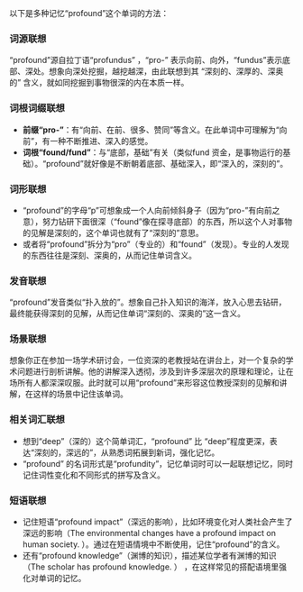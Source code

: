 以下是多种记忆“profound”这个单词的方法：

### 词源联想
“profound”源自拉丁语“profundus” ，“pro-” 表示向前、向外，“fundus”表示底部、深处。想象向深处挖掘，越挖越深，由此联想到其 “深刻的、深厚的、深奥的” 含义，就如同挖掘到事物很深的内在本质一样。

### 词根词缀联想
 - **前缀“pro-”**：有“向前、在前、很多、赞同”等含义。在此单词中可理解为“向前”，有一种不断推进、深入的感觉。
 - **词根“found/fund”**：与“底部，基础”有关（类似fund 资金，是事物运行的基础）。“profound”就好像是不断朝着底部、基础深入，即“深入的，深刻的”。

### 词形联想
 - “profound”的字母“p”可想象成一个人向前倾斜身子（因为“pro-”有向前之意），努力钻研下面很深（“found”像在探寻底部）的东西，所以这个人对事物的见解是深刻的，这个单词也就有了“深刻的”意思。
 - 或者将“profound”拆分为“pro”（专业的）和“found”（发现）。专业的人发现的东西往往是深刻、深奥的，从而记住单词含义。

### 发音联想
“profound”发音类似“扑入放的”。想象自己扑入知识的海洋，放入心思去钻研，最终能获得深刻的见解，从而记住单词“深刻的、深奥的”这一含义。

### 场景联想
想象你正在参加一场学术研讨会，一位资深的老教授站在讲台上，对一个复杂的学术问题进行剖析讲解。他的讲解深入透彻，涉及到许多深层次的原理和理论，让在场所有人都深深叹服。此时就可以用“profound”来形容这位教授深刻的见解和讲解，在这样的场景中记住该单词。

### 相关词汇联想
 - 想到“deep”（深的）这个简单词汇，“profound” 比 “deep”程度更深，表达“深刻的，深远的”，从熟悉词拓展到新词，强化记忆。
 - “profound” 的名词形式是“profundity”，记忆单词时可以一起联想记忆，同时记住词性变化和不同形式的拼写及含义。

### 短语联想
 - 记住短语“profound impact”（深远的影响），比如环境变化对人类社会产生了深远的影响（The environmental changes have a profound impact on human society. ）。通过在短语情境中不断使用，记住“profound”的含义。
 - 还有“profound knowledge”（渊博的知识），描述某位学者有渊博的知识（The scholar has profound knowledge. ） ，在这样常见的搭配语境里强化对单词的记忆。 